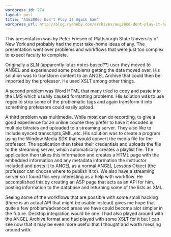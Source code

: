 ```yaml
--- 
wordpress_id: 274
layout: post
title: "AUG2006: Don't Play It Again Sam"
wordpress_url: http://blog.ryaneby.com/archives/aug2006-dont-play-it-again-sam/
---
```

This presentation was by Peter Friesen of Plattsburgh State University of New York and probably had the most take-home ideas of any. The presentation went over problems and workflows that were just too complex to expect faculty to complete.

Originally a <a href="http://sln.suny.edu/index.html">SLN</a> (apparently lotus notes based??) user they moved to ANGEL and experienced some problems getting the data moved over. His solution was to transform content to an ANGEL Archive that could then be imported by the professor. He used XSLT among other things.

A second problem was Word HTML that many tried to copy and paste into the LMS which usually caused formatting problems. His solution was to use regex to strip some of the problematic tags and again transform it into something professors could easily upload.

A third problem was multimedia. While most can do recording, to give a good experience for an online course they prefer to have it encoded in multiple bitrates and uploaded to a streaming server. They also like to include synced transcripts,SMIL,etc. His solution was to create a program using the Window Media SDK that would convert the media file for the professor. The application then takes their credentials and uploads the file to the streaming server, which automatically creates a playlist file. The application then takes this information and creates a HTML page with the embedded information and any metadata information the instructor included and posts it to ANGEL as a normal ANGEL Lessons Object (the professor can choose where to publish it to). We also have a streaming server so I found this very interesting as a help with workflow. He accomplished this by creating an ASP page that acts as an API for him, posting information to the database and returning some of the lists as XML.

Seeing some of the workflows that are possible with some small hacking (there is an actual API that might be usable instead) gives me hope that quite a few problem/advanced areas we have could become alot simpler in the future. Desktop integration would be one. I had also played around with the ANGEL Archive format and had played with some XSLT for it but I can see now that it may be even more useful that I thought and worth messing around with.
